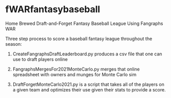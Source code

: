# fWARfantasybaseball
Home Brewed Draft-and-Forget Fantasy Baseball League Using Fangraphs WAR

Three step process to score a baseball fantasy league throughout the season:

1. CreateFangraphsDraftLeaderboard.py produces a csv file that one can use to draft players online

2. FangraphsMergesFor2021MonteCarlo.py merges that online spreadsheet with owners and munges for Monte Carlo sim

3. DraftForgetMonteCarlo2021.py is a script that takes all of the players on a given team and optimizes their use given their stats to provide a score.
